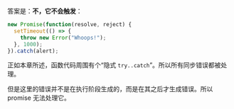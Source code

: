 答案是：**不，它不会触发**：

```js run
new Promise(function(resolve, reject) {
  setTimeout(() => {
    throw new Error("Whoops!");
  }, 1000);
}).catch(alert);
```

正如本章所述，函数代码周围有个“隐式 `try..catch`”。所以所有同步错误都被处理。

但是这里的错误并不是在执行阶段生成的，而是在其之后才生成错误。所以 promise 无法处理它。
